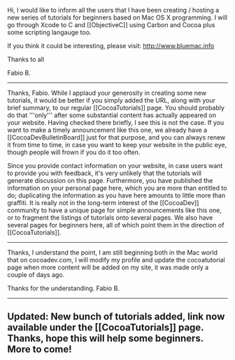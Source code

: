

Hi, I would like to inform all the users that I have been creating / hosting a new series of tutorials for beginners based on Mac OS X programming.
I will go through Xcode to C and [[ObjectiveC]] using Carbon and Cocoa plus some scripting langauge too.

If you think it could be interesting, please visit: http://www.bluemac.info

Thanks to all

Fabio B.

----

Thanks, Fabio. While I applaud your generosity in creating some new tutorials, it would be better if you simply added the URL, along with your brief summary, to our regular [[CocoaTutorials]] page. You should probably do that '''only''' after some substantial content has actually appeared on your website. Having checked there briefly, I see this is not the case. If you want to make a timely announcement like this one, we already have a [[CocoaDevBulletinBoard]] just for that purpose, and you can always renew it from time to time, in case you want to keep your website in the public eye, though people will frown if you do it too often.

Since you provide contact information on your website, in case users want to provide you with feedback, it's very unlikely that the tutorials will generate discussion on this page. Furthermore, you have published the information on your personal page here, which you are more than entitled to do; duplicating the information as you have here amounts to little more than graffiti. It is really not in the long-term interest of the [[CocoaDev]] community to have a unique page for simple announcements like this one, or to fragment the listings of tutorials onto several pages. We also have several pages for beginners here, all of which point them in the direction of [[CocoaTutorials]].

----

Thanks, I understand the point, I am still beginning both in the Mac world that on cocoadev.com, I will modify my profile and update the cocoatutorial page when more content will be added on my site, it was made only a couple of days ago.

Thanks for the understanding.
Fabio B.

----
Updated: New bunch of tutorials added, link now available under the [[CocoaTutorials]] page. Thanks, hope this will help some beginners. More to come!
----